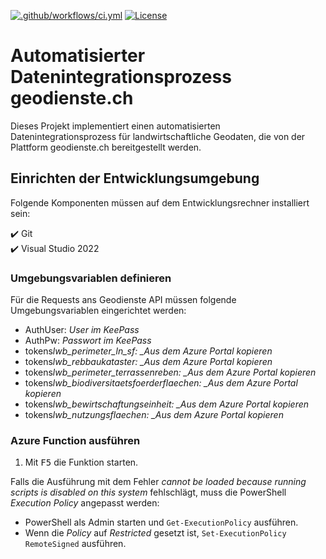 [![.github/workflows/ci.yml](https://github.com/blw-ofag-ufag/geodatenbezug_geodienste/actions/workflows/ci.yml/badge.svg)](https://github.com/blw-ofag-ufag/geodatenbezug_geodienste/actions/workflows/ci.yml) [![License](https://img.shields.io/github/license/blw-ofag-ufag/geodatenbezug_geodienste)](https://github.com/blw-ofag-ufag/geodatenbezug_geodienste/blob/main/LICENSE)

# Automatisierter Datenintegrationsprozess geodienste.ch

Dieses Projekt implementiert einen automatisierten Datenintegrationsprozess für landwirtschaftliche Geodaten, die von der Plattform geodienste.ch bereitgestellt werden.

## Einrichten der Entwicklungsumgebung

Folgende Komponenten müssen auf dem Entwicklungsrechner installiert sein:

✔️ Git  
✔️ Visual Studio 2022

### Umgebungsvariablen definieren

Für die Requests ans Geodienste API müssen folgende Umgebungsvariablen eingerichtet werden:

- AuthUser: _User im KeePass_
- AuthPw: _Passwort im KeePass_
- tokens*lwb_perimeter_ln_sf: \_Aus dem Azure Portal kopieren*
- tokens*lwb_rebbaukataster: \_Aus dem Azure Portal kopieren*
- tokens*lwb_perimeter_terrassenreben: \_Aus dem Azure Portal kopieren*
- tokens*lwb_biodiversitaetsfoerderflaechen: \_Aus dem Azure Portal kopieren*
- tokens*lwb_bewirtschaftungseinheit: \_Aus dem Azure Portal kopieren*
- tokens*lwb_nutzungsflaechen: \_Aus dem Azure Portal kopieren*

### Azure Function ausführen

1. Mit <kbd>F5</kbd> die Funktion starten.

Falls die Ausführung mit dem Fehler _cannot be loaded because running scripts is disabled on this system_ fehlschlägt, muss die PowerShell _Execution Policy_ angepasst werden:

- PowerShell als Admin starten und `Get-ExecutionPolicy` ausführen.
- Wenn die _Policy_ auf _Restricted_ gesetzt ist, `Set-ExecutionPolicy RemoteSigned` ausführen.
